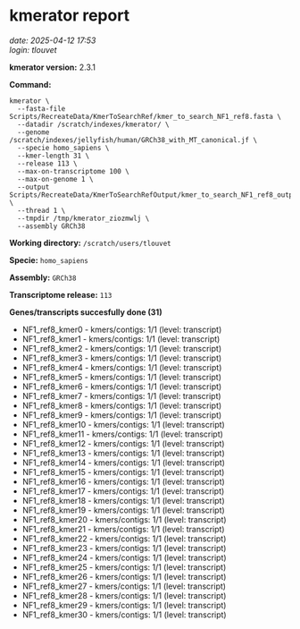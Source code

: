 # kmerator report
*date: 2025-04-12 17:53*  
*login: tlouvet*

**kmerator version:** 2.3.1

**Command:**

```
kmerator \
  --fasta-file Scripts/RecreateData/KmerToSearchRef/kmer_to_search_NF1_ref8.fasta \
  --datadir /scratch/indexes/kmerator/ \
  --genome /scratch/indexes/jellyfish/human/GRCh38_with_MT_canonical.jf \
  --specie homo_sapiens \
  --kmer-length 31 \
  --release 113 \
  --max-on-transcriptome 100 \
  --max-on-genome 1 \
  --output Scripts/RecreateData/KmerToSearchRefOutput/kmer_to_search_NF1_ref8_output \
  --thread 1 \
  --tmpdir /tmp/kmerator_ziozmwlj \
  --assembly GRCh38
```

**Working directory:** `/scratch/users/tlouvet`

**Specie:** `homo_sapiens`

**Assembly:** `GRCh38`

**Transcriptome release:** `113`

**Genes/transcripts succesfully done (31)**

- NF1_ref8_kmer0 - kmers/contigs: 1/1 (level: transcript)
- NF1_ref8_kmer1 - kmers/contigs: 1/1 (level: transcript)
- NF1_ref8_kmer2 - kmers/contigs: 1/1 (level: transcript)
- NF1_ref8_kmer3 - kmers/contigs: 1/1 (level: transcript)
- NF1_ref8_kmer4 - kmers/contigs: 1/1 (level: transcript)
- NF1_ref8_kmer5 - kmers/contigs: 1/1 (level: transcript)
- NF1_ref8_kmer6 - kmers/contigs: 1/1 (level: transcript)
- NF1_ref8_kmer7 - kmers/contigs: 1/1 (level: transcript)
- NF1_ref8_kmer8 - kmers/contigs: 1/1 (level: transcript)
- NF1_ref8_kmer9 - kmers/contigs: 1/1 (level: transcript)
- NF1_ref8_kmer10 - kmers/contigs: 1/1 (level: transcript)
- NF1_ref8_kmer11 - kmers/contigs: 1/1 (level: transcript)
- NF1_ref8_kmer12 - kmers/contigs: 1/1 (level: transcript)
- NF1_ref8_kmer13 - kmers/contigs: 1/1 (level: transcript)
- NF1_ref8_kmer14 - kmers/contigs: 1/1 (level: transcript)
- NF1_ref8_kmer15 - kmers/contigs: 1/1 (level: transcript)
- NF1_ref8_kmer16 - kmers/contigs: 1/1 (level: transcript)
- NF1_ref8_kmer17 - kmers/contigs: 1/1 (level: transcript)
- NF1_ref8_kmer18 - kmers/contigs: 1/1 (level: transcript)
- NF1_ref8_kmer19 - kmers/contigs: 1/1 (level: transcript)
- NF1_ref8_kmer20 - kmers/contigs: 1/1 (level: transcript)
- NF1_ref8_kmer21 - kmers/contigs: 1/1 (level: transcript)
- NF1_ref8_kmer22 - kmers/contigs: 1/1 (level: transcript)
- NF1_ref8_kmer23 - kmers/contigs: 1/1 (level: transcript)
- NF1_ref8_kmer24 - kmers/contigs: 1/1 (level: transcript)
- NF1_ref8_kmer25 - kmers/contigs: 1/1 (level: transcript)
- NF1_ref8_kmer26 - kmers/contigs: 1/1 (level: transcript)
- NF1_ref8_kmer27 - kmers/contigs: 1/1 (level: transcript)
- NF1_ref8_kmer28 - kmers/contigs: 1/1 (level: transcript)
- NF1_ref8_kmer29 - kmers/contigs: 1/1 (level: transcript)
- NF1_ref8_kmer30 - kmers/contigs: 1/1 (level: transcript)
